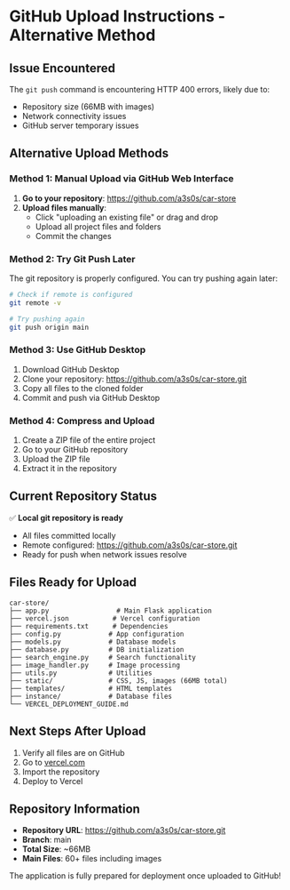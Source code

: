 # GitHub Upload Instructions - Alternative Method

## Issue Encountered
The `git push` command is encountering HTTP 400 errors, likely due to:
- Repository size (66MB with images)
- Network connectivity issues
- GitHub server temporary issues

## Alternative Upload Methods

### Method 1: Manual Upload via GitHub Web Interface

1. **Go to your repository**: https://github.com/a3s0s/car-store
2. **Upload files manually**:
   - Click "uploading an existing file" or drag and drop
   - Upload all project files and folders
   - Commit the changes

### Method 2: Try Git Push Later
The git repository is properly configured. You can try pushing again later:

```bash
# Check if remote is configured
git remote -v

# Try pushing again
git push origin main
```

### Method 3: Use GitHub Desktop
1. Download GitHub Desktop
2. Clone your repository: https://github.com/a3s0s/car-store.git
3. Copy all files to the cloned folder
4. Commit and push via GitHub Desktop

### Method 4: Compress and Upload
1. Create a ZIP file of the entire project
2. Go to your GitHub repository
3. Upload the ZIP file
4. Extract it in the repository

## Current Repository Status
✅ **Local git repository is ready**
- All files committed locally
- Remote configured: https://github.com/a3s0s/car-store.git
- Ready for push when network issues resolve

## Files Ready for Upload
```
car-store/
├── app.py                 # Main Flask application
├── vercel.json           # Vercel configuration
├── requirements.txt      # Dependencies
├── config.py            # App configuration
├── models.py            # Database models
├── database.py          # DB initialization
├── search_engine.py     # Search functionality
├── image_handler.py     # Image processing
├── utils.py             # Utilities
├── static/              # CSS, JS, images (66MB total)
├── templates/           # HTML templates
├── instance/            # Database files
└── VERCEL_DEPLOYMENT_GUIDE.md
```

## Next Steps After Upload
1. Verify all files are on GitHub
2. Go to [vercel.com](https://vercel.com)
3. Import the repository
4. Deploy to Vercel

## Repository Information
- **Repository URL**: https://github.com/a3s0s/car-store.git
- **Branch**: main
- **Total Size**: ~66MB
- **Main Files**: 60+ files including images

The application is fully prepared for deployment once uploaded to GitHub!